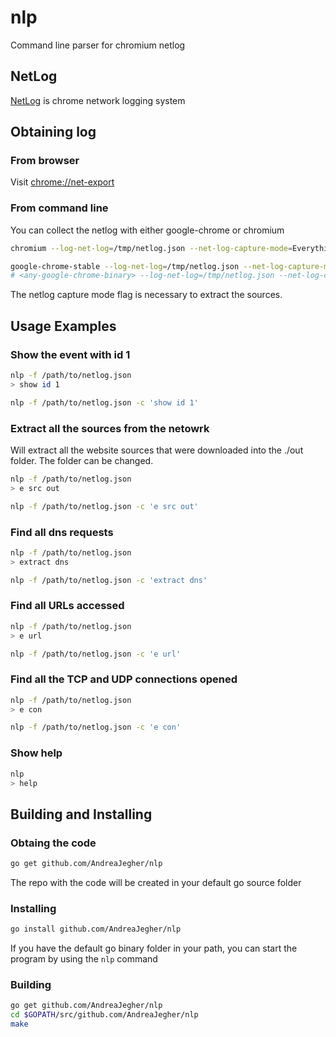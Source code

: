 # nlp
Command line parser for chromium netlog

## NetLog
[NetLog](https://www.chromium.org/developers/design-documents/network-stack/netlog) is chrome network logging system

## Obtaining log

### From browser
Visit [chrome://net-export](chrome://net-export)

### From command line
You can collect the netlog with either google-chrome or chromium

```bash
chromium --log-net-log=/tmp/netlog.json --net-log-capture-mode=Everything
```
```bash
google-chrome-stable --log-net-log=/tmp/netlog.json --net-log-capture-mode=Everything
# <any-google-chrome-binary> --log-net-log=/tmp/netlog.json --net-log-capture-mode=Everything
```
The netlog capture mode flag is necessary to extract the sources.

## Usage Examples

### Show the event with id 1
```bash
nlp -f /path/to/netlog.json
> show id 1
```

```bash
nlp -f /path/to/netlog.json -c 'show id 1'
```

### Extract all the sources from the netowrk
Will extract all the website sources that were downloaded into the ./out folder. The folder can be changed.
```bash
nlp -f /path/to/netlog.json
> e src out
```
```bash
nlp -f /path/to/netlog.json -c 'e src out'
```

### Find all dns requests
```bash
nlp -f /path/to/netlog.json
> extract dns
```

```bash
nlp -f /path/to/netlog.json -c 'extract dns'
```

### Find all URLs accessed
```bash
nlp -f /path/to/netlog.json
> e url
```

```bash
nlp -f /path/to/netlog.json -c 'e url'
```

### Find all the TCP and UDP connections opened
```bash
nlp -f /path/to/netlog.json
> e con
```

```bash
nlp -f /path/to/netlog.json -c 'e con'
```

### Show help
```bash
nlp
> help
```

## Building and Installing

### Obtaing the code
```bash
go get github.com/AndreaJegher/nlp
```
The repo with the code will be created in your default go source folder

### Installing
```bash
go install github.com/AndreaJegher/nlp
```
If you have the default go binary folder in your path, you can start the program by using the `nlp` command

### Building
```bash
go get github.com/AndreaJegher/nlp
cd $GOPATH/src/github.com/AndreaJegher/nlp
make
```
